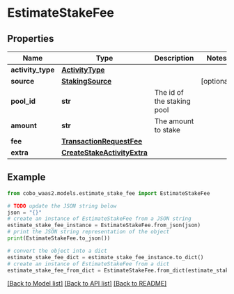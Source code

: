 # EstimateStakeFee


## Properties

Name | Type | Description | Notes
------------ | ------------- | ------------- | -------------
**activity_type** | [**ActivityType**](ActivityType.md) |  | 
**source** | [**StakingSource**](StakingSource.md) |  | [optional] 
**pool_id** | **str** | The id of the staking pool | 
**amount** | **str** | The amount to stake | 
**fee** | [**TransactionRequestFee**](TransactionRequestFee.md) |  | 
**extra** | [**CreateStakeActivityExtra**](CreateStakeActivityExtra.md) |  | 

## Example

```python
from cobo_waas2.models.estimate_stake_fee import EstimateStakeFee

# TODO update the JSON string below
json = "{}"
# create an instance of EstimateStakeFee from a JSON string
estimate_stake_fee_instance = EstimateStakeFee.from_json(json)
# print the JSON string representation of the object
print(EstimateStakeFee.to_json())

# convert the object into a dict
estimate_stake_fee_dict = estimate_stake_fee_instance.to_dict()
# create an instance of EstimateStakeFee from a dict
estimate_stake_fee_from_dict = EstimateStakeFee.from_dict(estimate_stake_fee_dict)
```
[[Back to Model list]](../README.md#documentation-for-models) [[Back to API list]](../README.md#documentation-for-api-endpoints) [[Back to README]](../README.md)


